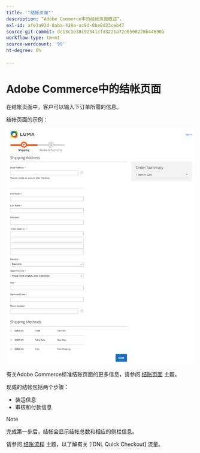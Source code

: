 ```yaml
---
title: '"结帐页面"'
description: “Adobe Commerce中的结帐页面概述”。
exl-id: afe3a93d-8aba-428e-ac9d-0be8d23ceb47
source-git-commit: dc13c1e38c92341cfd3221a72e6568220b44690a
workflow-type: tm+mt
source-wordcount: '99'
ht-degree: 0%

---
```


# Adobe Commerce中的结帐页面

在结帐页面中，客户可以输入下订单所需的信息。

结帐页面的示例：

![结帐页面](assets/checkout-page.png)

有关Adobe Commerce标准结账页面的更多信息，请参阅 [结账页面](https://docs.magento.com/user-guide/quick-tour/checkout-page.html) 主题。

现成的结帐包括两个步骤：

- 装运信息
- 审核和付款信息

>[!NOTE]
>
> 完成第一步后，结帐会显示结帐总数和相应的侧栏信息。

请参阅 [结账流程](../quick-checkout/checkout-flow.md) 主题，以了解有关 [!DNL Quick Checkout] 流量。
